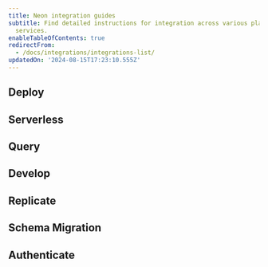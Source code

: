 ```yaml
---
title: Neon integration guides
subtitle: Find detailed instructions for integration across various platforms and
  services.
enableTableOfContents: true
redirectFrom:
  - /docs/integrations/integrations-list/
updatedOn: '2024-08-15T17:23:10.555Z'
---
```


## Deploy

<TechnologyNavigation open>

<a href="/docs/guides/vercel" title="Vercel" description="Connect with the Neon Vercel Integration" icon="vercel"></a>

<a href="/docs/guides/cloudflare-pages" title="Cloudflare Pages" description="Use Neon with Cloudflare Pages" icon="cloudflare"></a>

<a href="/docs/guides/cloudflare-workers" title="Cloudflare Workers" description="Use Neon with Cloudflare Workers" icon="cloudflare"></a>

<a href="/docs/guides/deno" title="Deno Deploy" description="Use Neon with Deno Deploy" icon="deno"></a>

<a href="/docs/guides/heroku" title="Heroku" description="Deploy Your App with Neon Postgres on Heroku" icon="heroku"></a>

<a href="/docs/guides/koyeb" title="Koyeb" description="Use Neon with Koyeb" icon="koyeb"></a>

<a href="/docs/guides/netlify-functions" title="Netlify Functions" description="Connect a Neon Postgres database to your Netlify Functions application" icon="netlify"></a>

<a href="/docs/guides/railway" title="Railway" description="Use Neon Postgres with Railway" icon="railway"></a>

<a href="/docs/guides/render" title="Render" description="Use Neon Postgres with Render" icon="render"></a>

</TechnologyNavigation>

## Serverless

<TechnologyNavigation open>

<a href="/docs/serverless/serverless-driver" title="Neon" description="Connect with the Neon serverless driver" icon="neon"></a>

<a href="/docs/guides/aws-lambda" title="AWS Lambda" description="Connect from AWS Lambda to Neon" icon="aws-lambda"></a>

</TechnologyNavigation>

## Query

<TechnologyNavigation open>

<a href="/docs/guides/exograph" title="Exograph" description="Use Exograph with Neon" icon="exograph"></a>

<a href="/docs/guides/ferretdb" title="FerretDB" description="Use FerretDB with Neon" icon="ferret"></a>

<a href="/docs/guides/grafbase" title="Grafbase" description="Use Grafbase Edge Resolvers with Neon" icon="grafbase"></a>

<a href="/docs/guides/hasura" title="Hasura" description="Connect from Hasura Cloud to Neon" icon="hasura"></a>

<a href="/docs/guides/cloudflare-hyperdrive" title="Cloudflare Hyperdrive" description="Use Neon with Cloudflare Hyperdrive" icon="cloudflare"></a>

<a href="/docs/guides/askyourdatabase" title="Ask Your Database" description="Chat with your Neon Postgres database with AskYourDatabase" icon="database"></a>

<a href="/docs/guides/stepzen" title="StepZen" description="Use StepZen with Neon" icon="stepzen"></a>

<a href="/docs/guides/wundergraph" title="Wundergraph" description="Use Wundergraph with Neon" icon="wundergraph"></a>

<a href="/docs/guides/outerbase" title="Outerbase" description="Connect Outerbase to Neon" icon="outerbase"></a>

</TechnologyNavigation>

## Develop

<TechnologyNavigation open>

<a href="/docs/guides/neon-github-app" title="GitHub integration" description="Use the Neon GitHub integration" icon="github"></a>

<a href="/docs/guides/neosync-anonymize" title="Neosync" description="Anonymize data with Neosync" icon="neosync"></a>

<a href="/docs/guides/neosync-generate" title="Neosync" description="Seed data with Neosync" icon="neosync"></a>

<a href="/docs/guides/prisma" title="Prisma" description="Connect from Prisma to Neon" icon="prisma"></a>

<a href="/docs/guides/typeorm" title="TypeORM" description="Connect from TypeORM to Neon" icon="typeorm"></a>

<a href="/docs/guides/knex" title="Knex" description="Connect from Knex to Neon" icon="knex"></a>

</TechnologyNavigation>

## Replicate

<TechnologyNavigation open>

<a href="/docs/guides/logical-replication-airbyte" title="Airbyte" description="Replicate data from Neon with Airbyte" icon="airbyte"></a>

<a href="/docs/guides/bemi" title="Bemi" description="Create an automatic audit trail with Bemi" icon="bemi"></a>

<a href="/docs/guides/logical-replication-clickhouse" title="ClickHouse" description="Replicate data from Neon to ClickHouse (DoubleCloud)" icon="clickhouse"></a>

<a href="/docs/guides/logical-replication-decodable" title="Decodable" description="Replicate data from Neon with Decodable" icon="decodable"></a>

<a href="/docs/guides/logical-replication-kafka-confluent" title="Kafka" description="Replicate data from Neon with Kafka (Confluent)" icon="kafka"></a>

<a href="/docs/guides/logical-replication-fivetran" title="Fivetran" description="Replicate data from Neon with Fivetran" icon="fivetran"></a>

<a href="/docs/guides/logical-replication-materialize" title="Materialize" description="Replicate data from Neon to Materialize" icon="materialize"></a>

<a href="/docs/guides/logical-replication-postgres" title="Postgres" description="Replicate data from Neon to PostgreSQL" icon="postgresql"></a>

<a href="/docs/guides/logical-replication-prisma-pulse" title="Prisma Pulse" description="Stream database changes in real-time with Prisma Pulse" icon="prisma"></a>

<a href="/docs/guides/sequin" title="Sequin" description="Sync data from APIs to Neon in real time" icon="sequin"></a>

</TechnologyNavigation>

## Schema Migration

<TechnologyNavigation open>

<a href="/docs/guides/django-migrations" title="Django" description="Connect a Django application to Neon" icon="django"></a>

<a href="/docs/guides/drizzle-migrations" title="Drizzle" description="Schema migration with Neon Postgres and Drizzle ORM" icon="drizzle"></a>

<a href="/docs/guides/entity-migrations" title="Entity Framework" description="Schema migration with Neon and Entity Framework" icon="entity"></a>

<a href="/docs/guides/flyway" title="Flyway" description="Use Flyway with Neon" icon="flyway"></a>

<a href="/docs/guides/laravel" title="Laravel" description="Connect from Laravel to Neon" icon="laravel"></a>

<a href="/docs/guides/liquibase" title="Liquibase" description="Use Liquibase with Neon" icon="liquibase"></a>

<a href="/docs/guides/prisma-migrations" title="Prisma" description="Schema migration with Neon Postgres and Prisma ORM" icon="prisma"></a>

<a href="/docs/guides/rails-migrations" title="Rails" description="Connect a Rails application to Neon" icon="rails"></a>

<a href="/docs/guides/sequelize" title="Sequelize" description="Schema migration with Neon Postgres and Sequelize" icon="sequelize"></a>

<a href="/docs/guides/sqlalchemy" title="SQLAlchemy" description="Connect an SQLAlchemy application to Neon" icon="sqlalchemy"></a>

</TechnologyNavigation>

## Authenticate

<TechnologyNavigation open>

<a href="/docs/guides/auth-auth0" title="Auth0" description="Authenticate Neon Postgres application users with Auth0" icon="auth0"></a>

<a href="/docs/guides/auth-clerk" title="Clerk" description="Authenticate Neon Postgres application users with Clerk" icon="clerk"></a>

<a href="/docs/guides/auth-okta" title="Okta" description="Authenticate Neon Postgres application users with Okta" icon="okta"></a>

</TechnologyNavigation>
